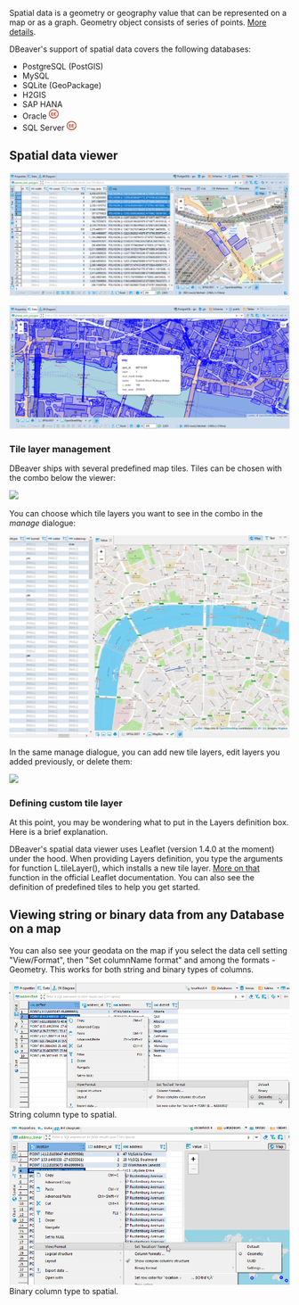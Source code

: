 Spatial data is a geometry or geography value that can be represented on a map or as a graph. Geometry object consists of series of points. [More details](https://en.wikipedia.org/wiki/Spatial_database).  

DBeaver's support of spatial data covers the following databases:
- PostgreSQL (PostGIS)
- MySQL
- SQLite (GeoPackage)
- H2GIS
- SAP HANA
- Oracle <img src="images/ee.png" vspace="0" border="0" height="18"/>
- SQL Server <img src="images/ee.png" vspace="0" border="0" height="18"/>

## Spatial data viewer

![](images/ug/Data-view-gis.png)

![](images/ug/Data-view-gis-presentation.png) <!--CMD:SKIP-->

### Tile layer management
DBeaver ships with several predefined map tiles. Tiles can be chosen with the combo below the viewer:

![](images/ug/Leaflet-Tiles-Combo.gif)

You can choose which tile layers you want to see in the combo in the _manage_ dialogue:

![](images/ug/Leaflet-Tiles-Manage-Dialogue-Choose-Tiles-to-Show.gif)

In the same manage dialogue, you can add new tile layers, edit layers you added previously, 
or delete them:

![](images/ug/Leaflet-Tiles-Manage-Dialogue-User-Defined-Tiles.gif)
### Defining custom tile layer
At this point, you may be wondering what to put in the Layers definition box. Here is a brief explanation.

DBeaver's spatial data viewer uses Leaflet (version 1.4.0 at the moment) under the hood. 
When providing Layers definition, you type the arguments for function L.tileLayer(), 
which installs a new tile layer. [More on that](https://leafletjs.com/reference-1.4.0.html#tilelayer) 
function in the official Leaflet documentation. You can also see the definition of
predefined tiles to help you get started.  

## Viewing string or binary data from any Database on a map 

You can also see your geodata on the map if you select the data cell setting "View/Format", then "Set columnName format" and among the formats - Geometry. 
This works for both string and binary types of columns.

![](images/ug/Data-view-gis-string-to-spatial.png)
String column type to spatial.

![](images/ug/Data-view-gis-binary-to-spatial.png)
Binary column type to spatial.
